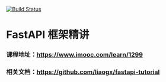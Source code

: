 [![Build Status](http://119.91.149.215:8100/api/badges/BlackZhangJian/fastapi-tutorial/status.svg)](http://119.91.149.215:8100/BlackZhangJian/fastapi-tutorial)
# FastAPI 框架精讲
### 课程地址：https://www.imooc.com/learn/1299
### 相关文档：https://github.com/liaogx/fastapi-tutorial